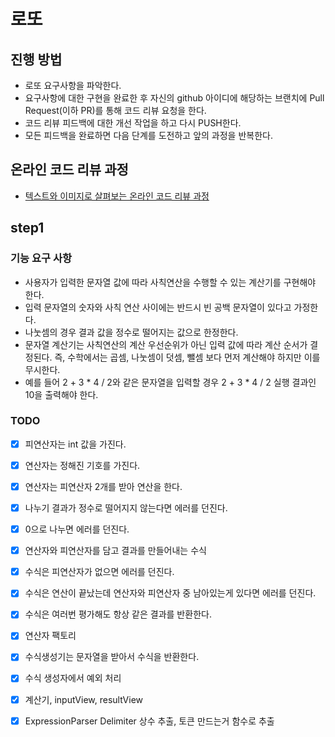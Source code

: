 # 로또
## 진행 방법
* 로또 요구사항을 파악한다.
* 요구사항에 대한 구현을 완료한 후 자신의 github 아이디에 해당하는 브랜치에 Pull Request(이하 PR)를 통해 코드 리뷰 요청을 한다.
* 코드 리뷰 피드백에 대한 개선 작업을 하고 다시 PUSH한다.
* 모든 피드백을 완료하면 다음 단계를 도전하고 앞의 과정을 반복한다.

## 온라인 코드 리뷰 과정
* [텍스트와 이미지로 살펴보는 온라인 코드 리뷰 과정](https://github.com/next-step/nextstep-docs/tree/master/codereview)

## step1

### 기능 요구 사항
- 사용자가 입력한 문자열 값에 따라 사칙연산을 수행할 수 있는 계산기를 구현해야 한다.
- 입력 문자열의 숫자와 사칙 연산 사이에는 반드시 빈 공백 문자열이 있다고 가정한다.
- 나눗셈의 경우 결과 값을 정수로 떨어지는 값으로 한정한다.
- 문자열 계산기는 사칙연산의 계산 우선순위가 아닌 입력 값에 따라 계산 순서가 결정된다. 즉, 수학에서는 곱셈, 나눗셈이 덧셈, 뺄셈 보다 먼저 계산해야 하지만 이를 무시한다.
- 예를 들어 2 + 3 * 4 / 2와 같은 문자열을 입력할 경우 2 + 3 * 4 / 2 실행 결과인 10을 출력해야 한다.

### TODO
- [X] 피연산자는 int 값을 가진다.

- [X] 연산자는 정해진 기호를 가진다.
- [X] 연산자는 피연산자 2개를 받아 연산을 한다.
- [X] 나누기 결과가 정수로 떨어지지 않는다면 에러를 던진다.
- [X] 0으로 나누면 에러를 던진다.

- [X] 연산자와 피연산자를 담고 결과를 만들어내는 수식
- [X] 수식은 피연산자가 없으면 에러를 던진다.
- [X] 수식은 연산이 끝났는데 연산자와 피연산자 중 남아있는게 있다면 에러를 던진다.
- [X] 수식은 여러번 평가해도 항상 같은 결과를 반환한다.

- [X] 연산자 팩토리
- [X] 수식생성기는 문자열을 받아서 수식을 반환한다.
- [X] 수식 생성자에서 예외 처리
- [X] 계산기, inputView, resultView

- [X] ExpressionParser Delimiter 상수 추출, 토큰 만드는거 함수로 추출